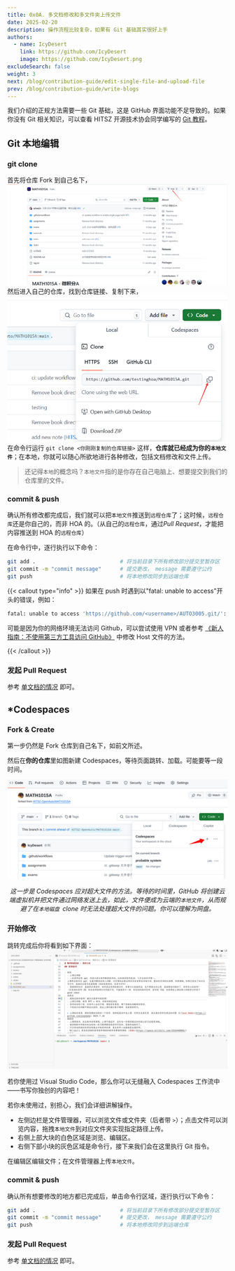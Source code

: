 ```yaml
---
title: 0x0A. 多文档修改和多文件夹上传文件
date: 2025-02-20
description: 操作流程比较复杂，如果有 Git 基础其实很好上手
authors:
  - name: IcyDesert
    link: https://github.com/IcyDesert
    image: https://github.com/IcyDesert.png
excludeSearch: false
weight: 3
next: /blog/contribution-guide/edit-single-file-and-upload-file
prev: /blog/contribution-guide/write-blogs
---
```

我们介绍的正规方法需要一些 Git 基础，这是 GitHub 界面功能不足导致的。如果你没有 Git 相关知识，可以查看 HITSZ 开源技术协会同学编写的 [Git 教程](https://wiki.osa.moe/guide-for-beginner/git-tutorial/)。

## Git 本地编辑

### git clone

首先将仓库 Fork 到自己名下，
![](./img/fork-repo-actively.png)
然后进入自己的仓库，找到仓库链接、复制下来，
![](./img/find-git-clone-url.png)
在命令行运行
`git clone <你刚刚复制的仓库链接>`
这样，**仓库就已经成为你的`本地文件`**；在本地，你就可以随心所欲地进行各种修改，包括文档修改和文件上传。

> 还记得`本地`的概念吗？`本地文件`指的是你存在自己电脑上、想要提交到我们的仓库里的文件。

### commit & push

确认所有修改都完成后，我们就可以把`本地文件`推送到`远程仓库`了；这时候，`远程仓库`还是你自己的，而非 HOA 的。（从自己的`远程仓库`，通过*Pull Request*，才能把内容推送到 HOA 的`远程仓库`）

在命令行中，逐行执行以下命令：
```bash
git add .                           # 将当前目录下所有修改部分提交至暂存区
git commit -m "commit message"      # 提交更改， message 需要遵守公约
git push                            # 将本地修改同步到远端仓库
```

{{< callout type="info" >}}
如果在 push 时遇到以"fatal: unable to access"开头的错误，例如：

```bash
fatal: unable to access 'https://github.com/<username>/AUTO3005.git/': OpenSSL SSL_connect: SSL_ERROR_SYSCALL in connection to github.com:443
```

可能是因为你的网络环境无法访问 Github，可以尝试使用 VPN 或者参考 [《新人指南：不使用第三方工具访问 GitHub》](https://hoa.moe/blog/access-github/#3-通过修改-hosts-文件访问-github) 中修改 Host 文件的方法。

{{< /callout >}}

### 发起 Pull Request

参考 [单文档的情况](/blog/contribution-guide/edit-single-file-and-upload-file/#发起-pull-request-1) 即可。

## *Codespaces

### Fork & Create
第一步仍然是 Fork 仓库到自己名下，如前文所述。

然后在**你的仓库**里如图新建 Codespaces，等待页面跳转、加载。可能要等一段时间。

![](./img/create-codespaces.png)
*<center>这一步是 Codespaces 应对超大文件的方法。等待的时间里，GitHub 将创建云端虚拟机并把文件通过网络发送上去，如此，文件便成为云端的`本地文件`，从而规避了在`本地磁盘 `clone 时无法处理超大文件的问题。你可以理解为网盘。</center>*

### 开始修改

跳转完成后你将看到如下界面：
![](./img/codespaces-interface.png)

若你使用过 Visual Studio Code，那么你可以无缝融入 Codespaces 工作流中——书写你独创的内容吧！

若你未使用过，别担心，我们会详细讲解操作。

- 左侧边栏是文件管理器，可以浏览文件或文件夹（后者带 `>`）；点击文件可以浏览内容，拖拽`本地文件`到对应文件夹实现指定路径上传。
- 右侧上部大块的白色区域是浏览、编辑区。
- 右侧下部小块的灰色区域是命令行，接下来我们会在这里执行 Git 指令。

在编辑区编辑文件；在文件管理器上传`本地文件`。

### commit & push
确认所有想要修改的地方都已完成后，单击命令行区域，逐行执行以下命令：
```bash
git add .                           # 将当前目录下所有修改部分提交至暂存区
git commit -m "commit message"      # 提交更改， message 需要遵守公约
git push                            # 将本地修改同步到远端仓库
```

### 发起 Pull Request

参考 [单文档的情况](/blog/contribution-guide/edit-single-file-and-upload-file/#发起-pull-request-1) 即可。

